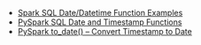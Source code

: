 * [Spark SQL Date/Datetime Function Examples](https://queirozf.com/entries/spark-sql-date-datetime-functions-examples)
* [PySpark SQL Date and Timestamp Functions](https://sparkbyexamples.com/pyspark/pyspark-sql-date-and-timestamp-functions/)
* [PySpark to_date() – Convert Timestamp to Date](https://sparkbyexamples.com/pyspark/pyspark-to_date-convert-timestamp-to-date/#:~:text=PySpark%20to_date()%20%E2%80%93%20Convert%20Timestamp%20to%20Date&text=PySpark%20timestamp%20(%20TimestampType%20)%20consists%20of,to%20date%20on%20DataFrame%20column.)
